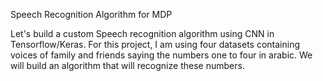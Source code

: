 Speech Recognition Algorithm for MDP

Let's build a custom Speech recognition algorithm using CNN in Tensorflow/Keras.
For this project, I am using four datasets containing voices of family and friends saying the numbers one to four in arabic.
We will build an algorithm that will recognize these numbers.